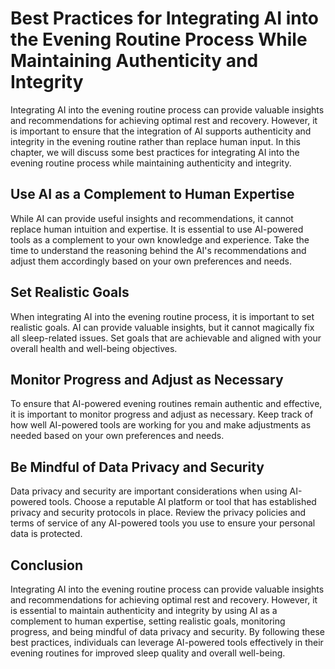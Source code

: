 Best Practices for Integrating AI into the Evening Routine Process While Maintaining Authenticity and Integrity
================================================================================================================================================================================================================

Integrating AI into the evening routine process can provide valuable insights and recommendations for achieving optimal rest and recovery. However, it is important to ensure that the integration of AI supports authenticity and integrity in the evening routine rather than replace human input. In this chapter, we will discuss some best practices for integrating AI into the evening routine process while maintaining authenticity and integrity.

Use AI as a Complement to Human Expertise
-----------------------------------------

While AI can provide useful insights and recommendations, it cannot replace human intuition and expertise. It is essential to use AI-powered tools as a complement to your own knowledge and experience. Take the time to understand the reasoning behind the AI's recommendations and adjust them accordingly based on your own preferences and needs.

Set Realistic Goals
-------------------

When integrating AI into the evening routine process, it is important to set realistic goals. AI can provide valuable insights, but it cannot magically fix all sleep-related issues. Set goals that are achievable and aligned with your overall health and well-being objectives.

Monitor Progress and Adjust as Necessary
----------------------------------------

To ensure that AI-powered evening routines remain authentic and effective, it is important to monitor progress and adjust as necessary. Keep track of how well AI-powered tools are working for you and make adjustments as needed based on your own preferences and needs.

Be Mindful of Data Privacy and Security
---------------------------------------

Data privacy and security are important considerations when using AI-powered tools. Choose a reputable AI platform or tool that has established privacy and security protocols in place. Review the privacy policies and terms of service of any AI-powered tools you use to ensure your personal data is protected.

Conclusion
----------

Integrating AI into the evening routine process can provide valuable insights and recommendations for achieving optimal rest and recovery. However, it is essential to maintain authenticity and integrity by using AI as a complement to human expertise, setting realistic goals, monitoring progress, and being mindful of data privacy and security. By following these best practices, individuals can leverage AI-powered tools effectively in their evening routines for improved sleep quality and overall well-being.
